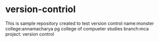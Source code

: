 # version-contriol
This is sample repository created to test version control
name:monster
college:annamacharya pg college of compueter studies
branch:mca
project: version control
